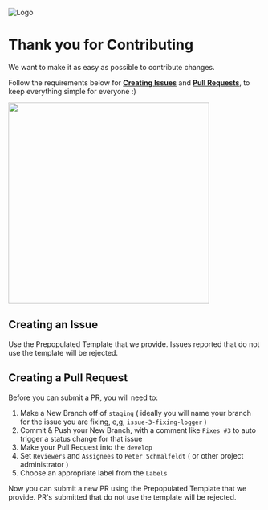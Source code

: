 ![Logo](../docs/img/logo.png "Logo")

Thank you for Contributing
===

We want to make it as easy as possible to contribute changes.

Follow the requirements below for __[Creating Issues](https://github.com/redvanworkshop/sfcc-cli/issues/new)__ and __[Pull Requests](https://github.com/redvanworkshop/sfcc-cli/pull/new)__, to keep everything simple for everyone :)

<img src="https://octodex.github.com/images/dinotocat.png" width="400" />

Creating an Issue
---

Use the Prepopulated Template that we provide.  Issues reported that do not use the template will be rejected.


Creating a Pull Request
---

Before you can submit a PR, you will need to:

1. Make a New Branch off of `staging` ( ideally you will name your branch for the issue you are fixing, e,g, `issue-3-fixing-logger` )
2. Commit & Push your New Branch, with a comment like `Fixes #3` to auto trigger a status change for that issue
3. Make your Pull Request into the `develop`
4. Set `Reviewers` and `Assignees` to `Peter Schmalfeldt` ( or other project administrator )
5. Choose an appropriate label from the `Labels`

Now you can submit a new PR using the Prepopulated Template that we provide.  PR's submitted that do not use the template will be rejected.

